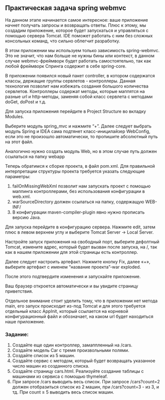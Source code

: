 ## Практическая задача spring webmvc

На данном этапе начинается самое интересное: ваше приложение начнет получать запросы и возвращать ответы. Плюс к этому, мы создадим приложение, которое будет запускаться и управляться с помощью сервера Tomcat. IDE поможет работать с ним без сложных консольных команд, что сильно облегчит разработку.

В этом приложении мы используем только зависимость spring-webmvc. Это не значит, что нам больше не нужны бины или контекст, в данном случае webmvc-фреймворк будет работать самостоятельно, так как любой фреймворк Спринга содержит в себе spring-core.

В приложении появился новый пакет controller, в котором содержатся классы, держащие группы сервлетов - контроллеры. Данная технология позволит нам избежать создания большого количества сервлетов. Контроллеры содержат методы, которые маппятся на разные url и http-методы, заменяя собой класс сервлета с методами doGet, doPost и т.д.

Для запуска приложения перейдите в Project Structure во вкладку Modules.

Выберите модуль spring_mvc и нажмите “+”. Далее следует выбрать модуль Spring и IDEA сама подтянет класс-иницилайзер WebConfig, если это не произошло автоматически, то пропишите абсолютный путь на этот файл.

Аналогично нужно создать модуль Web, но в этом случае путь должен ссылаться на папку webapp

Теперь обратимся к сборке проекта, в файл pom.xml. Для правильной интерпретации структуры проекта требуется указать следующие параметры:
1. failOnMissingWebXml позволит нам запускать проект с помощью маппинга контроллерами, без использования конфигурации в web.xml.
2. warSourceDirectory должен ссылаться на папку, содержащую WEB-INF/
3. В конфигурации maven-compiler-plugin явно нужно прописать версию Java.

Для запуска перейдите в конфигурацию сервера. Нажмите edit, затем плюс в левом верхнем углу и выберите Tomcat Server -> Local Server.

Настройте запуск приложения на свободный порт, выберите дефолтный Tomcat, измените адрес, который будет вызван после запуска, на /, так как в нашем приложении для этой страницы есть контроллер.

Далее следует настроить артефакт. Нажмите кнопку Fix, далее «+», выберите артефакт с именем “название проекта”-war exploded.

После этого подтвердите изменения и запускайте приложение.

Ваш браузер откроется автоматически и вы увидите страницу приветствия.

Отдельное внимание стоит уделить тому, что в приложении нет метода main, его запуск происходит из-под Tomcat и для этого требуется отдельный класс AppInit, который ссылается на корневой конфигурационный файл и обозначает, на каком url будет находиться наше приложение.

### Задание:
1. Создайте еще один контроллер, замаппленный на /cars.
2. Создайте модель Car с тремя произвольными полями.
3. Создайте список из 5 машин.
3. Создайте сервис с методом, который будет возвращать указанное число машин из созданного списка.
4. Создайте страницу cars.html. Реализуйте создание таблицы с машинами из сервиса с помощью thymeleaf.
5. При запросе /cars выводить весь список. При запросе /cars?count=2 должен отобразиться список из 2 машин, при /cars?count=3 - из 3, и тд. При count ≥ 5 выводить весь список машин.
